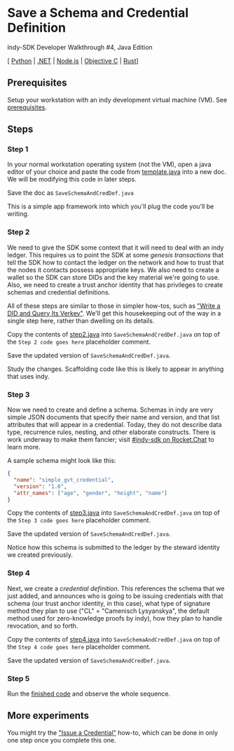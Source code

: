 # Save a Schema and Credential Definition

Indy-SDK Developer Walkthrough #4, Java Edition

[ [Python](../python/README.md) | [.NET](../../not-yet-written.md) | [Node.js](../../not-yet-written.md) | [Objective C](../../not-yet-written.md) | [Rust](../rust/README.md)]


## Prerequisites

Setup your workstation with an indy development virtual machine (VM). See [prerequisites](../../prerequisites.md).


## Steps

### Step 1

In your normal workstation operating system (not the VM), open a java editor of your
choice and paste the code from [template.java](template.java)
into a new doc. We will be modifying this code in later steps.

Save the doc as `SaveSchemaAndCredDef.java`

This is a simple app framework into which you'll plug the code
you'll be writing.

### Step 2

We need to give the SDK some context that it will need
to deal with an indy ledger. This requires us to point the SDK at some
*genesis transactions* that tell the SDK how to contact the ledger on
the network and how to trust that the nodes it contacts possess
appropriate keys. We also need to create a wallet so the SDK can store
DIDs and the key material we're going to use. Also, we need
to create a trust anchor identity that has privileges to create schemas
and credential definitions.

All of these steps are similar to those in simpler how-tos, such as
["Write a DID and Query Its Verkey"](../../write-did-and-query-verkey/../not-yet-written.md).
We'll get this housekeeping out of
the way in a single step here, rather than dwelling on its details.

Copy the contents of [step2.java](step2.java) into
`SaveSchemaAndCredDef.java` on top of the `Step 2 code goes here` placeholder comment.

Save the updated version of `SaveSchemaAndCredDef.java`.

Study the changes. Scaffolding code like this is likely to appear in anything
that uses indy.

### Step 3

Now we need to create and define a schema. Schemas in indy are very simple
JSON documents that specify their name and version, and that list attributes
that will appear in a credential. Today, they do not describe data type,
recurrence rules, nesting, and other elaborate constructs. There is work
underway to make them fancier; visit
[#indy-sdk on Rocket.Chat](https://chat.hyperledger.org/channel/indy-sdk) to learn
more.

A sample schema might look like this:

```json
{
  "name": "simple_gvt_credential",
  "version": "1.0",
  "attr_names": ["age", "gender", "height", "name"]
}
```

Copy the contents of [step3.java](step3.java) into
`SaveSchemaAndCredDef.java` on top of the `Step 3 code goes here` placeholder comment.

Save the updated version of `SaveSchemaAndCredDef.java`.

Notice how this schema is submitted to the ledger by the steward
identity we created previously.

### Step 4

Next, we create a *credential definition*. This references the schema
that we just added, and announces who is going to be issuing credentials
with that schema (our trust anchor identity, in this case), what type of
signature method they plan to use ("CL" = "Camenisch Lysyanskya", the
default method used for zero-knowledge proofs by indy), how they
plan to handle revocation, and so forth.

Copy the contents of [step4.java](step4.java) into
`SaveSchemaAndCredDef.java` on top of the `Step 4 code goes here` placeholder comment.

Save the updated version of `SaveSchemaAndCredDef.java`.

### Step 5

Run the [finished code](SaveSchemaAndCredDef.java) and observe the whole sequence.

## More experiments

You might try the ["Issue a Credential"](../../issue-cred/../not-yet-written.md)
how-to, which can be done in only one step once you complete this one.

